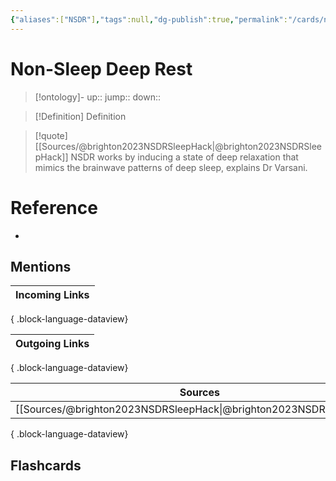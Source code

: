 ```yaml
---
{"aliases":["NSDR"],"tags":null,"dg-publish":true,"permalink":"/cards/non-sleep-deep-rest/","dgPassFrontmatter":true}
---
```


# Non-Sleep Deep Rest

> [!ontology]-
> up:: 
> jump:: 
> down:: 

> [!Definition] Definition
> 

> [!quote] [[Sources/@brighton2023NSDRSleepHack\|@brighton2023NSDRSleepHack]]
> NSDR works by inducing a state of deep relaxation that mimics the brainwave patterns of deep sleep, explains Dr Varsani.

# Reference
- 

## Mentions
| Incoming Links |
| -------------- |

{ .block-language-dataview}

| Outgoing Links |
| -------------- |

{ .block-language-dataview}

| Sources                                                               |
| --------------------------------------------------------------------- |
| [[Sources/@brighton2023NSDRSleepHack\|@brighton2023NSDRSleepHack]] |

{ .block-language-dataview}

## Flashcards 
